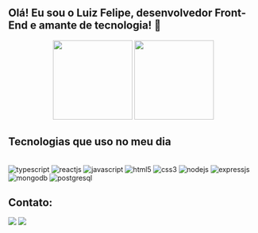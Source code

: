 ## Olá! Eu sou o Luiz Felipe, desenvolvedor Front-End e amante de tecnologia! 👾

<div align="center">
	<img height="160em" src="https://github-readme-stats.vercel.app/api?username=luizfelipeapolonio&show_icons=true&theme=tokyonight"/>
	<img height="160em" src="https://github-readme-stats.vercel.app/api/top-langs/?username=luizfelipeapolonio&layout=compact&theme=tokyonight"/>
</div>

## Tecnologias que uso no meu dia

<div style="display: inline;"><br/>
	<img alt="typescript" src="https://img.shields.io/badge/typescript-%23007ACC.svg?style=for-the-badge&logo=typescript&logoColor=white" />
	<img alt="reactjs" src="https://img.shields.io/badge/React-20232A?style=for-the-badge&logo=react&logoColor=61DAFB" />
	<img alt="javascript" src="https://img.shields.io/badge/JavaScript-323330?style=for-the-badge&logo=javascript&logoColor=F7DF1E"/>
	<img alt="html5" src="https://img.shields.io/badge/HTML5-E34F26?style=for-the-badge&logo=html5&logoColor=white" />
	<img alt="css3" src="https://img.shields.io/badge/CSS3-1572B6?style=for-the-badge&logo=css3&logoColor=white" />
	<img alt="nodejs" src="https://img.shields.io/badge/Node.js-43853D?style=for-the-badge&logo=node.js&logoColor=white" />
	<img alt="expressjs" src="https://img.shields.io/badge/express.js-%23404d59.svg?style=for-the-badge&logo=express&logoColor=%2361DAFB" />
	<img alt="mongodb" src="https://img.shields.io/badge/MongoDB-%234ea94b.svg?style=for-the-badge&logo=mongodb&logoColor=white" />
	<img alt="postgresql" src="https://img.shields.io/badge/postgres-%23316192.svg?style=for-the-badge&logo=postgresql&logoColor=white" />
</div>

## Contato:
<div style="display: inline_block">
	<a href="https://www.linkedin.com/in/luiz-felipe-salgado-31a969273"><img src="https://img.shields.io/badge/linkedin-%230077B5.svg?style=for-the-badge&logo=linkedin&logoColor=white" /></a>
	<a href="mailto:luizfelipe0527@gmail.com"><img src="https://img.shields.io/badge/Gmail-D14836?style=for-the-badge&logo=gmail&logoColor=white"/></a>
</div>
